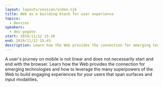 ```yaml
---
layout: layouts/session/index.njk
title: Web as a building block for user experience
topics:
  - Devices
speakers:
  - dev-gogate
start: 2019/11/12 15:10
end: 2019/11/12 15:45
description: Learn how the Web provides the connection for emerging technologies and how to leverage the many superpowers of the Web to build engaging experiences for your users that span surfaces and input modalities.
---
```


A user's journey on mobile is not linear and does not necessarily start and end with the browser. Learn how the Web provides the connection for emerging technologies and how to leverage the many superpowers of the Web to build engaging experiences for your users that span surfaces and input modalities.
